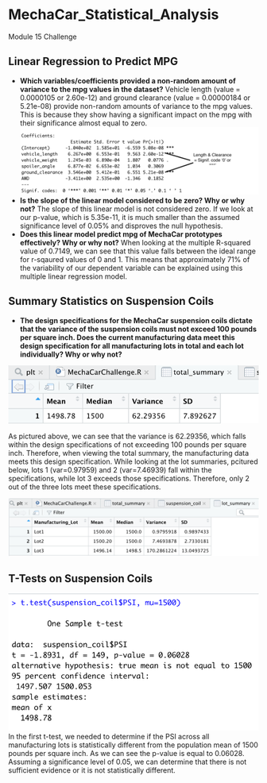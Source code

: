 # MechaCar_Statistical_Analysis
Module 15 Challenge

## Linear Regression to Predict MPG
- **Which variables/coefficients provided a non-random amount of variance to the mpg values in the dataset?** Vehicle length (value = 0.0000105 or 2.60e-12) and ground clearance (value = 0.00000184 or 5.21e-08) provide non-random amounts of variance to the mpg values. This is because they show having a significant impact on the mpg with their significance almost equal to zero.
![NonRandom_variance.png](Images/NonRandom_variance.png)
- **Is the slope of the linear model considered to be zero? Why or why not?** The slope of this linear model is not considered zero. If we look at our p-value, which is 5.35e-11, it is much smaller than the assumed significance level of 0.05% and disproves the null hypothesis.
- **Does this linear model predict mpg of MechaCar prototypes effectively? Why or why not?** When looking at the multiple R-squared value of 0.7149, we can see that this value falls between the ideal range for r-sqaured values of 0 and 1. This means that approximately 71% of the variability of our dependent variable can be explained using this multiple linear regression model.

## Summary Statistics on Suspension Coils
- **The design specifications for the MechaCar suspension coils dictate that the variance of the suspension coils must not exceed 100 pounds per square inch. Does the current manufacturing data meet this design specification for all manufacturing lots in total and each lot individually? Why or why not?** 

![total_summary.png](Images/total_summary.png)

As pictured above, we can see that the variance is 62.29356, which falls within the design specifications of not exceeding 100 pounds per square inch. Therefore, when viewing the total summary, the manufacturing data meets this design specification. While looking at the lot summaries, pcitured below, lots 1 (var=0.97959) and 2 (var=7.46939) fall within the specifications, while lot 3 exceeds those specifications. Therefore, only 2 out of the three lots meet these specifications.

![lot_summary.png](Images/lot_summary.png)

## T-Tests on Suspension Coils
![first_ttest.png](Images/first_ttest.png)
In the first t-test, we needed to determine if the PSI across all manufacturing lots is statistically different from the population mean of 1500 pounds per square inch. As we can see the p-value is equal to 0.06028. Assuming a significance level of 0.05, we can determine that there is not sufficient evidence or it is not statistically different.
